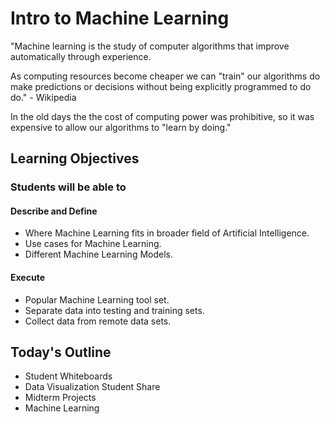 # Intro to Machine Learning

"Machine learning is the study of computer algorithms that improve automatically through experience.

As computing resources become cheaper we can "train" our algorithms do make predictions or decisions without being explicitly  programmed to do do." - Wikipedia

In the old days the the cost of computing power was prohibitive, so it was expensive to allow our algorithms to "learn by doing."

## Learning Objectives

### Students will be able to

#### Describe and Define

- Where Machine Learning fits in broader field of Artificial Intelligence.
- Use cases for Machine Learning.
- Different Machine Learning Models.

#### Execute

- Popular Machine Learning tool set.
- Separate data into testing and training sets.
- Collect data from remote data sets.

## Today's Outline

- Student Whiteboards
- Data Visualization Student Share
- Midterm Projects
- Machine Learning

